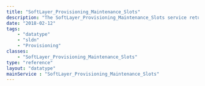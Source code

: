 ```yaml
---
title: "SoftLayer_Provisioning_Maintenance_Slots"
description: "The SoftLayer_Provisioning_Maintenance_Slots service returns available maintenance slots at SoftLayer data centers. "
date: "2018-02-12"
tags:
    - "datatype"
    - "sldn"
    - "Provisioning"
classes:
    - "SoftLayer_Provisioning_Maintenance_Slots"
type: "reference"
layout: "datatype"
mainService : "SoftLayer_Provisioning_Maintenance_Slots"
---
```

